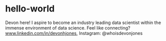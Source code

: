 # hello-world

Devon here! I aspire to become an industry leading data scientist within the immense environment of data science.
Feel like connecting? www.linkedin.com/in/devonhjones, Instagram: @whoisdevonjones
